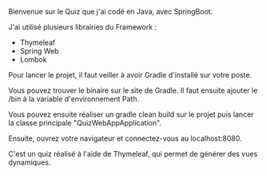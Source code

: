 Bienvenue sur le Quiz que j'ai codé en Java, avec SpringBoot.

J'ai utilisé plusieurs librairies du Framework : 
- Thymeleaf
- Spring Web
- Lombok

Pour lancer le projet, il faut veiller à avoir Gradle d'installé sur votre poste.

Vous pouvez trouver le binaire sur le site de Gradle. Il faut ensuite ajouter le /bin à la variable d'environnement Path.

Vous pouvez ensuite réaliser un gradle clean build sur le projet puis lancer la classe principale "QuizWebAppApplication".

Ensuite, ouvrez votre navigateur et connectez-vous au localhost:8080.

C'est un quiz réalisé à l'aide de Thymeleaf, qui permet de générer des vues dynamiques.



